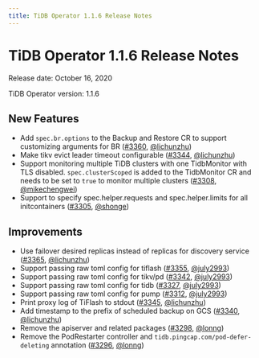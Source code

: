```yaml
---
title: TiDB Operator 1.1.6 Release Notes
---
```


# TiDB Operator 1.1.6 Release Notes

Release date: October 16, 2020

TiDB Operator version: 1.1.6

## New Features

- Add `spec.br.options` to the Backup and Restore CR to support customizing arguments for BR ([#3360](https://github.com/pingcap/tidb-operator/pull/3360), [@lichunzhu](https://github.com/lichunzhu))
- Make tikv evict leader timeout configurable ([#3344](https://github.com/pingcap/tidb-operator/pull/3344), [@lichunzhu](https://github.com/lichunzhu))
- Support monitoring multiple TiDB clusters with one TidbMonitor with TLS disabled. `spec.clusterScoped` is added to the TidbMonitor CR and needs to be set to `true` to monitor multiple clusters ([#3308](https://github.com/pingcap/tidb-operator/pull/3308), [@mikechengwei](https://github.com/mikechengwei))
- Support to specify spec.helper.requests and  spec.helper.limits for all initcontainers ([#3305](https://github.com/pingcap/tidb-operator/pull/3305), [@shonge](https://github.com/shonge))

## Improvements

- Use failover desired replicas instead of replicas for discovery service ([#3365](https://github.com/pingcap/tidb-operator/pull/3365), [@lichunzhu](https://github.com/lichunzhu))
- Support passing raw toml config for tiflash ([#3355](https://github.com/pingcap/tidb-operator/pull/3355), [@july2993](https://github.com/july2993))
- Support passing raw toml config for tikv/pd ([#3342](https://github.com/pingcap/tidb-operator/pull/3342), [@july2993](https://github.com/july2993))
- Support passing raw toml config for tidb ([#3327](https://github.com/pingcap/tidb-operator/pull/3327), [@july2993](https://github.com/july2993))
- Support passing raw toml config for pump ([#3312](https://github.com/pingcap/tidb-operator/pull/3312), [@july2993](https://github.com/july2993))
- Print proxy log of TiFlash to stdout ([#3345](https://github.com/pingcap/tidb-operator/pull/3345), [@lichunzhu](https://github.com/lichunzhu))
- Add timestamp to the prefix of scheduled backup on GCS ([#3340](https://github.com/pingcap/tidb-operator/pull/3340), [@lichunzhu](https://github.com/lichunzhu))
- Remove the apiserver and related packages ([#3298](https://github.com/pingcap/tidb-operator/pull/3298), [@lonng](https://github.com/lonng))
- Remove the PodRestarter controller and `tidb.pingcap.com/pod-defer-deleting` annotation ([#3296](https://github.com/pingcap/tidb-operator/pull/3296), [@lonng](https://github.com/lonng))
